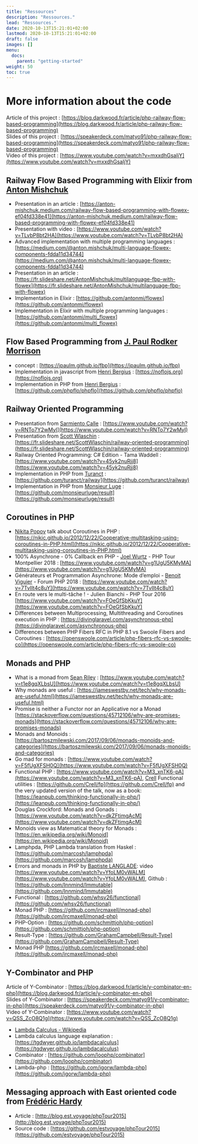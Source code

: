 ```yaml
---
title: "Ressources"
description: "Ressources."
lead: "Ressources."
date: 2020-10-13T15:21:01+02:00
lastmod: 2020-10-13T15:21:01+02:00
draft: false
images: []
menu:
  docs:
    parent: "getting-started"
weight: 50
toc: true
---
```


# More information about the code

Article of this project : [https://blog.darkwood.fr/article/php-railway-flow-based-programming](https://blog.darkwood.fr/article/php-railway-flow-based-programming)  
Slides of this project : [https://speakerdeck.com/matyo91/php-railway-flow-based-programming](https://speakerdeck.com/matyo91/php-railway-flow-based-programming)  
Video of this project : [https://www.youtube.com/watch?v=mxxdhGsaIjY](https://www.youtube.com/watch?v=mxxdhGsaIjY)

## Railway Flow Based Programming with Elixir from [Anton Mishchuk](https://twitter.com/anton_mishchuk)
- Presentation in an article : [https://anton-mishchuk.medium.com/railway-flow-based-programming-with-flowex-ef04fd338e41](https://anton-mishchuk.medium.com/railway-flow-based-programming-with-flowex-ef04fd338e41)
- Presentation with video : [https://www.youtube.com/watch?v=TLvbP8bt2HA](https://www.youtube.com/watch?v=TLvbP8bt2HA)
- Advanced implementation with multiple programming languages : [https://medium.com/@anton.mishchuk/multi-language-flowex-components-fdda11d34744](https://medium.com/@anton.mishchuk/multi-language-flowex-components-fdda11d34744)
- Presentation in an article : [https://fr.slideshare.net/AntonMishchuk/multilanguage-fbp-with-flowex](https://fr.slideshare.net/AntonMishchuk/multilanguage-fbp-with-flowex)
- Implementation in Elixir : [https://github.com/antonmi/flowex](https://github.com/antonmi/flowex)
- Implementation in Elixir with multiple programming languages : [https://github.com/antonmi/multi_flowex](https://github.com/antonmi/multi_flowex)

## Flow Based Programming from [J. Paul Rodker Morrison](https://jpaulm.github.io)
- concept : [https://jpaulm.github.io/fbp](https://jpaulm.github.io/fbp)
- Implementation in javascript from [Henri Bergius](https://github.com/bergie) : [https://noflojs.org](https://noflojs.org)
- Implementation in PHP from [Henri Bergius](https://github.com/bergie) : [https://github.com/phpflo/phpflo](https://github.com/phpflo/phpflo)

## Railway Oriented Programming
- Presentation from [Sarmiento Calle](https://twitter.com/rrramiro) : [https://www.youtube.com/watch?v=RNTo7Y2wMyI](https://www.youtube.com/watch?v=RNTo7Y2wMyI)
- Presentation from [Scott Wlaschin](https://fr.slideshare.net/scottwlaschin) : [https://fr.slideshare.net/ScottWlaschin/railway-oriented-programming](https://fr.slideshare.net/ScottWlaschin/railway-oriented-programming)
- Railway Oriented Programming: C# Edition - Tama Waddell : [https://www.youtube.com/watch?v=45yk2nuRjj8](https://www.youtube.com/watch?v=45yk2nuRjj8)
- Implementation in PHP from [Turanct](https://github.com/turanct) : [https://github.com/turanct/railway](https://github.com/turanct/railway)
- Implementation in PHP from [Monsieur Luge](https://github.com/monsieurluge) : [https://github.com/monsieurluge/result](https://github.com/monsieurluge/result)

## Coroutines in PHP
- [Nikita Popov](https://github.com/nikic) talk about Coroutines in PHP : [https://nikic.github.io/2012/12/22/Cooperative-multitasking-using-coroutines-in-PHP.html](https://nikic.github.io/2012/12/22/Cooperative-multitasking-using-coroutines-in-PHP.html)
- 100% Asynchrone - 0% Callback en PHP - [Joel Wurtz](https://jolicode.com/equipe/joel-wurtz) - PHP Tour Montpellier 2018 : [https://www.youtube.com/watch?v=g1UgU5KMyMA](https://www.youtube.com/watch?v=g1UgU5KMyMA)
- Générateurs et Programmation Asynchrone: Mode d’emploi - [Benoit Viguier](https://twitter.com/b_viguier) - Forum PHP 2018 : [https://www.youtube.com/watch?v=7TvIIt4c8uY](https://www.youtube.com/watch?v=7TvIIt4c8uY)
- En route vers le multi-tâche ! - Julien Bianchi - PHP Tour 2016 [https://www.youtube.com/watch?v=FOeGfSbKkuY](https://www.youtube.com/watch?v=FOeGfSbKkuY)
- Differences between Multiprocessing, Multithreading and Coroutines execution in PHP : [https://divinglaravel.com/asynchronous-php](https://divinglaravel.com/asynchronous-php)
- Differences between PHP Fibers RFC in PHP 8.1 vs Swoole Fibers and Coroutines : [https://openswoole.com/article/php-fibers-rfc-vs-swoole-co](https://openswoole.com/article/php-fibers-rfc-vs-swoole-co)

## Monads and PHP
- What is a monad from [Sean Riley](https://twitter.com/seanski44) : [https://www.youtube.com/watch?v=t1e8gqXLbsU](https://www.youtube.com/watch?v=t1e8gqXLbsU)
- Why monads are useful : [https://jameswestby.net/tech/why-monads-are-useful.html](https://jameswestby.net/tech/why-monads-are-useful.html)
- Promise is neither a Functor nor an Applicative nor a Monad [https://stackoverflow.com/questions/45712106/why-are-promises-monads](https://stackoverflow.com/questions/45712106/why-are-promises-monads)
- Monads and Monoids : [https://bartoszmilewski.com/2017/09/06/monads-monoids-and-categories](https://bartoszmilewski.com/2017/09/06/monads-monoids-and-categories)
- Go mad for monads : [https://www.youtube.com/watch?v=F5fUgXFSH0Q](https://www.youtube.com/watch?v=F5fUgXFSH0Q)
- Functional PHP : [https://www.youtube.com/watch?v=M3_xnTK6-pA](https://www.youtube.com/watch?v=M3_xnTK6-pA), [Crell](https://twitter.com/Crell) Functional utilities : [https://github.com/Crell/fp](https://github.com/Crell/fp) and the very updated version of the talk, now as a book: [https://leanpub.com/thinking-functionally-in-php/](https://leanpub.com/thinking-functionally-in-php/)
- Douglas Crockford: Monads and Gonads : [https://www.youtube.com/watch?v=dkZFtimgAcM](https://www.youtube.com/watch?v=dkZFtimgAcM)
- Monoids view as Matematical theory for Monads : [https://en.wikipedia.org/wiki/Monoid](https://en.wikipedia.org/wiki/Monoid)
- Lamphpda, PHP Lambda translation from Haskel : [https://github.com/marcosh/lamphpda](https://github.com/marcosh/lamphpda)
- Errors and monads in PHP by [Baptiste LANGLADE](https://twitter.com/Baptouuuu): video [https://www.youtube.com/watch?v=YfoLM0vWALM](https://www.youtube.com/watch?v=YfoLM0vWALM), Github : [https://github.com/Innmind/Immutable](https://github.com/Innmind/Immutable)
- Functional : [https://github.com/whsv26/functional](https://github.com/whsv26/functional)
- Monad PHP : [https://github.com/ircmaxell/monad-php](https://github.com/ircmaxell/monad-php)
- PHP-Option : [https://github.com/schmittjoh/php-option](https://github.com/schmittjoh/php-option)
- Result-Type : [https://github.com/GrahamCampbell/Result-Type](https://github.com/GrahamCampbell/Result-Type)
- Monad PHP [https://github.com/ircmaxell/monad-php](https://github.com/ircmaxell/monad-php)

## Y-Combinator and PHP
Article of Y-Combinator : [https://blog.darkwood.fr/article/y-combinator-en-php](https://blog.darkwood.fr/article/y-combinator-en-php)  
Slides of Y-Combinator : [https://speakerdeck.com/matyo91/y-combinator-in-php](https://speakerdeck.com/matyo91/y-combinator-in-php)  
Video of Y-Combinator : [https://www.youtube.com/watch?v=QSS_ZcO8Q1g](https://www.youtube.com/watch?v=QSS_ZcO8Q1g)

- [Lambda Calculus - Wikipedia](http://en.wikipedia.org/wiki/Lambda_calculus)
- Lambda calculus language explanation : [https://tgdwyer.github.io/lambdacalculus](https://tgdwyer.github.io/lambdacalculus)
- Combinator : [https://github.com/loophp/combinator](https://github.com/loophp/combinator)
- Lambda-php : [https://github.com/igorw/lambda-php](https://github.com/igorw/lambda-php)

## Messaging approach with East oriented code from [Frédéric Hardy](https://twitter.com/mageekguy)
- Article : [http://blog.est.voyage/phpTour2015](http://blog.est.voyage/phpTour2015)
- Source code : [https://github.com/estvoyage/phpTour2015](https://github.com/estvoyage/phpTour2015)

